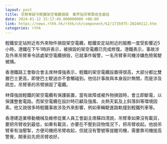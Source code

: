 ```yaml
---
layout: post
title: 吊臂車疑令輕鐵架空電纜損毁　業界指吊臂需收至最低
date: 2024-01-12 15:17:49.000000000 +08:00
link: https://news.rthk.hk/rthk/ch/component/k2/1735975-20240112.htm
categories: rthk
---
```


輕鐵安定站附近有外來物件損毀架空電纜，輕鐵安定站附近的服務一度受影響近5小時，港鐵在下午1時許表示，被損毀的架空電纜已完成修復。港鐵表示，事故涉及外來吊臂車令該處架空電纜損毁，已就事件報警，一名吊臂車司機涉嫌危險駕駛被捕。

香港鐵路工會聯合會主席林偉強表示，輕鐵的架空電纜設置得很高，大部分都比雙層巴士更高，即使巴士駛過亦不會觸碰到。他估計事故與本身設計無關，而是涉及疏忽，吊臂車的吊臂損毀了電纜。

林偉強說輕鐵的架空電纜有保護裝置，當有故障或被外物損毀時，會立即斷電，以保護整套電路。而架空電纜在設計時已顧及強風、炎熱天氣及上斜落斜等環境因素。他又說很多時輕鐵事故涉及外來影響，例如車輛駛進路軌撞到輕鐵列車等。

香港建造業移動機械及維修從業人員工會副主席蘇四清說，吊臂車如果沒有載貨，要把吊臂收到最低，如果有載貨，亦要在不壓到貨物情況下，把吊臂收起。他說吊臂車有油壓掣，方便司機把吊臂收起，但就沒有警號等提醒司機，需要靠司機提高警覺，開車前先把吊臂收好。
